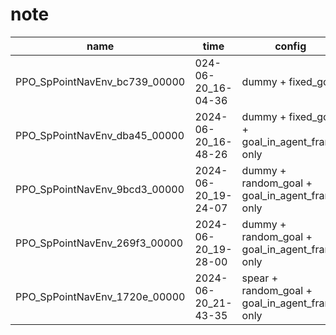 # note

| name | time | config | note |
| ------ | ------ | ------ | ------ |
| PPO_SpPointNavEnv_bc739_00000 | 024-06-20_16-04-36 | dummy + fixed_goal      |    |
| PPO_SpPointNavEnv_dba45_00000 | 2024-06-20_16-48-26 | dummy + fixed_goal + goal_in_agent_frame only |
| PPO_SpPointNavEnv_9bcd3_00000 | 2024-06-20_19-24-07 | dummy + random_goal + goal_in_agent_frame only |
| PPO_SpPointNavEnv_269f3_00000 | 2024-06-20_19-28-00 | dummy + random_goal + goal_in_agent_frame only |
| PPO_SpPointNavEnv_1720e_00000 | 2024-06-20_21-43-35 | spear + random_goal + goal_in_agent_frame only | |  
